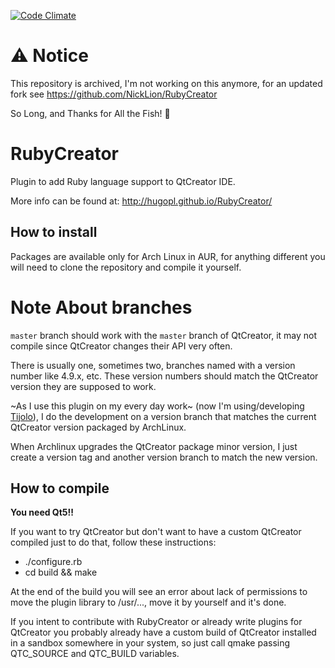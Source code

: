 [![Code Climate](https://codeclimate.com/github/hugopl/RubyCreator/badges/gpa.svg)](https://codeclimate.com/github/hugopl/RubyCreator)

# ⚠️ Notice

This repository is archived, I'm not working on this anymore, for an updated fork see https://github.com/NickLion/RubyCreator

So Long, and Thanks for All the Fish! 🐬

# RubyCreator

Plugin to add Ruby language support to QtCreator IDE.

More info can be found at: http://hugopl.github.io/RubyCreator/

## How to install

Packages are available only for Arch Linux in AUR, for anything different you will need to clone the repository and compile it yourself.

# Note About branches

`master` branch should work with the `master` branch of QtCreator, it may not compile since QtCreator changes their API very often.

There is usually one, sometimes two, branches named with a version number like 4.9.x, etc. These version numbers should match the QtCreator version they are supposed to work.

~As I use this plugin on my every day work~ (now I'm using/developing [Tijolo](https://github.com/hugopl/tijolo)), I do the development on a version branch that matches the current QtCreator version packaged by ArchLinux.

When Archlinux upgrades the QtCreator package minor version, I just create a version tag and another version branch to match the new version.

## How to compile

**You need Qt5!!**

If you want to try QtCreator but don't want to have a custom QtCreator compiled just to do that, follow these instructions:

* ./configure.rb
* cd build && make

At the end of the build you will see an error about lack of permissions to move the plugin library to /usr/..., move it by yourself and it's done.

If you intent to contribute with RubyCreator or already write plugins for QtCreator you probably already have a custom build of QtCreator installed in
a sandbox somewhere in your system, so just call qmake passing QTC_SOURCE and QTC_BUILD variables.
